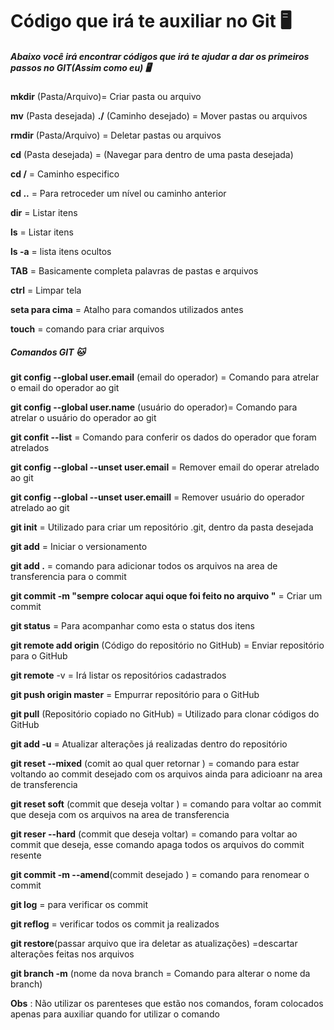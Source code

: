 # Código que irá te auxiliar no Git :desktop_computer:

##### Abaixo você irá encontrar códigos que irá te ajudar a dar os primeiros passos no GIT(Assim como eu) :desktop_computer:

**mkdir** (Pasta/Arquivo)= Criar pasta ou arquivo 

**mv** (Pasta desejada) **./** (Caminho desejado) = Mover pastas ou arquivos

**rmdir** (Pasta/Arquivo)  = Deletar pastas ou arquivos

**cd** (Pasta desejada) = (Navegar para dentro de uma pasta desejada)

**cd /** = Caminho especifico 

**cd ..** = Para retroceder um nível ou caminho anterior 

**dir** = Listar itens 

**ls** = Listar itens 

**ls -a** = lista itens ocultos 

**TAB** = Basicamente completa palavras de pastas e arquivos 

**ctrl** = Limpar tela 

**seta para cima** = Atalho para comandos utilizados antes 

**touch** = comando para criar arquivos





##### Comandos GIT :cat:

**git config --global user.email** (email do operador) = Comando para atrelar o email do operador ao  git

**git config --global user.name** (usuário do operador)= Comando para atrelar o usuário do operador ao git

**git confit --list** = Comando para conferir os dados do operador que foram atrelados 

**git config --global --unset user.email** = Remover email do operar atrelado ao git

**git config --global --unset user.emaill** = Remover usuário do operador atrelado ao git

**git init** = Utilizado para criar um repositório .git, dentro da pasta desejada 

**git add** = Iniciar o versionamento 

**git add .** = comando para adicionar todos os arquivos na area de transferencia para o commit

**git commit -m "sempre colocar aqui oque foi feito no arquivo "** = Criar um commit 

**git status** = Para acompanhar como esta o status dos itens 

**git remote add origin**  (Código do repositório no GitHub) = Enviar repositório para o GitHub

**git remote** -v = Irá listar os repositórios cadastrados 

**git push origin master** = Empurrar repositório para o GitHub

**git pull** (Repositório copiado no GitHub) = Utilizado para clonar códigos do GitHub 

**git add -u** = Atualizar alterações já realizadas dentro do repositório 

**git reset --mixed** (comit ao qual quer retornar ) = comando para estar voltando ao commit desejado com os arquivos ainda para adicioanr na area de transferencia

**git reset soft** (commit que deseja voltar ) = comando para voltar ao commit que deseja com os arquivos na area de transferencia

**git reser --hard** (commit que deseja voltar) = comando para voltar ao commit que deseja, esse comando apaga todos os arquivos do commit resente

**git commit -m --amend**(commit desejado ) = comando para renomear o commit 

**git log** = para verificar os commit

**git reflog** = verificar todos os commit ja realizados

**git restore**(passar arquivo que ira deletar as atualizações) =descartar alterações feitas nos arquivos

**git branch -m** (nome da nova branch = Comando para alterar o nome da branch)




**Obs** : Não utilizar os parenteses que estão nos comandos, foram colocados apenas para auxiliar quando for utilizar o comando 

